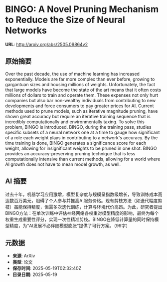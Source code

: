 # BINGO: A Novel Pruning Mechanism to Reduce the Size of Neural Networks

**URL**: http://arxiv.org/abs/2505.09864v2

## 原始摘要

Over the past decade, the use of machine learning has increased
exponentially. Models are far more complex than ever before, growing to
gargantuan sizes and housing millions of weights. Unfortunately, the fact that
large models have become the state of the art means that it often costs
millions of dollars to train and operate them. These expenses not only hurt
companies but also bar non-wealthy individuals from contributing to new
developments and force consumers to pay greater prices for AI. Current methods
used to prune models, such as iterative magnitude pruning, have shown great
accuracy but require an iterative training sequence that is incredibly
computationally and environmentally taxing. To solve this problem, BINGO is
introduced. BINGO, during the training pass, studies specific subsets of a
neural network one at a time to gauge how significant of a role each weight
plays in contributing to a network's accuracy. By the time training is done,
BINGO generates a significance score for each weight, allowing for
insignificant weights to be pruned in one shot. BINGO provides an
accuracy-preserving pruning technique that is less computationally intensive
than current methods, allowing for a world where AI growth does not have to
mean model growth, as well.


## AI 摘要

过去十年，机器学习应用激增，模型复杂度与规模呈指数级增长，导致训练成本高达数百万美元，阻碍了个人参与并推高AI服务价格。现有剪枝方法（如迭代幅度剪枝）虽能保持精度，但需多次迭代训练，计算与环境代价高昂。为此，研究者提出BINGO方法：在单次训练中评估神经网络各权重对模型精度的影响，最终为每个权重生成重要性评分，实现一次性精准剪枝。BINGO在降低计算量的同时保持模型精度，为"AI发展不必伴随模型膨胀"提供了可行方案。（99字）

## 元数据

- **来源**: ArXiv
- **类型**: 论文
- **保存时间**: 2025-05-19T02:32:40Z
- **目录日期**: 2025-05-19
